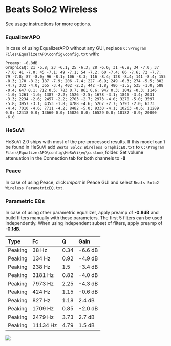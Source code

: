 # Beats Solo2 Wireless
See [usage instructions](https://github.com/jaakkopasanen/AutoEq#usage) for more options.

### EqualizerAPO
In case of using EqualizerAPO without any GUI, replace `C:\Program Files\EqualizerAPO\config\config.txt`
with:
```
Preamp: -0.8dB
GraphicEQ: 21 -5.8; 23 -6.1; 25 -6.3; 28 -6.6; 31 -6.8; 34 -7.0; 37 -7.0; 41 -7.0; 45 -7.1; 49 -7.1; 54 -7.2; 60 -7.4; 66 -7.6; 72 -7.7; 79 -7.8; 87 -8.0; 96 -8.1; 106 -8.3; 116 -8.4; 128 -8.4; 141 -8.4; 155 -8.3; 170 -8.2; 187 -7.9; 206 -7.4; 227 -6.9; 249 -6.3; 274 -5.5; 302 -4.7; 332 -4.0; 365 -3.4; 402 -2.2; 442 -1.8; 486 -1.5; 535 -1.0; 588 -0.4; 647 0.1; 712 0.5; 783 0.7; 861 0.6; 947 0.3; 1042 -0.3; 1146 -1.0; 1261 -1.6; 1387 -2.2; 1526 -2.5; 1678 -3.1; 1846 -3.4; 2031 -3.3; 2234 -2.6; 2457 -2.2; 2703 -2.7; 2973 -4.0; 3270 -5.0; 3597 -5.8; 3957 -3.1; 4353 -1.8; 4788 -4.6; 5267 -2.7; 5793 -2.0; 6373 -4.4; 7010 -4.6; 7711 -4.2; 8482 -5.0; 9330 -4.1; 10263 -0.6; 11289 0.0; 12418 0.0; 13660 0.0; 15026 0.0; 16529 0.0; 18182 -0.9; 20000 -6.0
```

### HeSuVi
HeSuVi 2.0 ships with most of the pre-processed results. If this model can't be found in HeSuVi add
`Beats Solo2 Wireless GraphicEQ.txt` to `C:\Program Files\EqualizerAPO\config\HeSuVi\eq\custom\` folder.
Set volume attenuation in the Connection tab for both channels to **-8**

### Peace
In case of using Peace, click *Import* in Peace GUI and select `Beats Solo2 Wireless ParametricEQ.txt`.

### Parametric EQs
In case of using other parametric equalizer, apply preamp of **-0.8dB** and build filters manually
with these parameters. The first 5 filters can be used independently.
When using independent subset of filters, apply preamp of **-0.1dB**.

| Type    | Fc       |    Q | Gain    |
|:--------|:---------|:-----|:--------|
| Peaking | 38 Hz    | 0.34 | -6.6 dB |
| Peaking | 134 Hz   | 0.92 | -4.9 dB |
| Peaking | 238 Hz   | 1.5  | -3.4 dB |
| Peaking | 3181 Hz  | 0.82 | -4.0 dB |
| Peaking | 7973 Hz  | 2.25 | -4.3 dB |
| Peaking | 424 Hz   | 1.15 | -0.6 dB |
| Peaking | 827 Hz   | 1.18 | 2.4 dB  |
| Peaking | 1709 Hz  | 0.85 | -2.0 dB |
| Peaking | 2479 Hz  | 3.73 | 2.7 dB  |
| Peaking | 11134 Hz | 4.79 | 1.5 dB  |

![](https://raw.githubusercontent.com/jaakkopasanen/AutoEq/master/results/rtings/avg/Beats%20Solo2%20Wireless/Beats%20Solo2%20Wireless.png)
